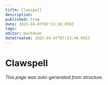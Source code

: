 ```yaml
---
title: Clawspell
description: 
published: true
date: 2025-04-07T07:53:50.050Z
tags: 
editor: markdown
dateCreated: 2025-04-07T07:53:48.055Z
---
```


# Clawspell

*This page was auto-generated from structure.*